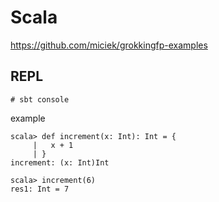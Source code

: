 # Scala

https://github.com/miciek/grokkingfp-examples

## REPL

```
# sbt console
```

example

```
scala> def increment(x: Int): Int = {
     |   x + 1
     | }
increment: (x: Int)Int

scala> increment(6)
res1: Int = 7
```
